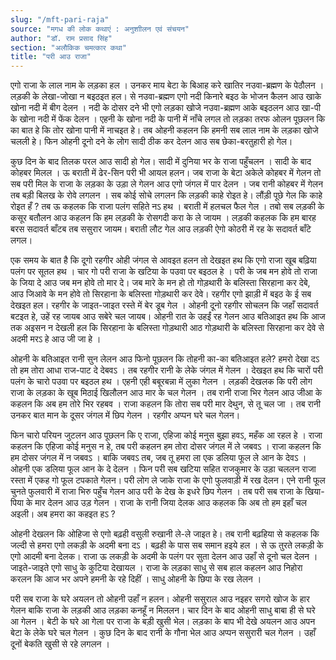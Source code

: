 ```yaml
---
slug: "/mft-pari-raja"
source: "मगध की लोक कथाएं : अनुशाीलन एवं संचयन"
author: "डॉ. राम प्रसाद सिंह"
section: "अलौकिक चमत्‍कार कथा"
title: "परी आउ राजा"
---
```

एगो राजा के लाल नाम के लड़का हल । उनकर माय बेटा के बिआह करे खातिर नउवा-ब्रह्मण के पेठौलन । लड़की के लेखा-जोखा न बइठइत हल। से नउवा-ब्रह्मण एगो नदी किनारे बइठ के भोजन कैलन आउ खाके खोना नदी में बीग देलन । नदी के दोसर दने भी एगो लड़का खोजे नउवा-ब्रह्मण आके बइठलन आउ खा-पी के खोना नदी में फेंक देलन । एहनी के खोना नदी के पानी में नाँचे लगल तो लड़का तरफ ओलन पूछलन कि का बात हे कि तोर खोना पानी में नाचइत हे। तब ओहनी कहलन कि हमनी सब लाल नाम के लड़का खोजे चलली हे। फिन ओहनी दूनो दने के लोग सादी ठीक कर देलन आउ सब छेका-बरतुहारी हो गेल। 

कुछ दिन के बाद तिलक परल आउ सादी हो गेल। सादी में दुनिया भर के राजा पहुँचलन । सादी के बाद कोहबर मिलल । ऊ बराती में ढेर-सिन परी भी आयल हलन। जब राजा के बेटा अकेले कोहबर में गेलन तो सब परी मिल के राजा के लड़का के उड़ा ले गेलन आउ एगो जंगल में पार देलन । जब रानी कोहबर में गेलन तब बड़ी बिलख के रोवे लगलन । सब कोई सोचे लगलन कि लड़की काहे रोइत हे। लौंड़ी पूछे गेल कि काहे रोइत हँ ? तब ऊ कहलक कि राजा पलंग सहिते नऽ हथ । बराती में हलचल फैल गेल । तबो सब लड़की के कसूर बतौलन आउ कहलन कि हम लड़की के रोसगदी करा के ले जायम । लड़की कहलक कि हम बारह बरस सदावर्त बाँटब तब ससुरार जायम। बराती लौट गेल आउ लड़की ऐगो कोठरी में रह के सदावर्त बाँटे लगल। 

एक समय के बात है कि दूगो रहगीर ओही जंगल से आवइत हलन तो देखइत हथ कि एगो राजा खूब बढ़िया पलंग पर सूतल हथ । चार गो परी राजा के खटिया के पउवा पर बइठल हे । परी के जब मन होवे तो राजा के जिया दे आउ जब मन होवे तो मार दे। जब मारे के मन हो तो गोड़थारी के बलिस्ता सिरहाना कर देबे, आउ जिआवे के मन होवे तो सिरहाना के बलिस्ता गोड़थारी कर देवे। रहगीर एगो झाड़ी में बइठ के ई सब देखइत हल। रहगीर के जाइत-जाइत रस्ते में बेर डूब गेल । ओहनी दूनो रहगीर सोचलन कि जहाँ सदावर्त बटइत हे, उहें रह जायब आउ सबेरे चल जायब। ओहनी रात के उहईं रह गेलन आउ बतिआइत हथ कि आज तक अइसन न देखली हल कि सिरहाना के बलिस्ता गोड़थारी आठ गोड़थारी के बलिस्ता सिरहाना कर देवे से अदमी मरऽ हे आउ जी जा हे । 

ओहनी के बतिआइत रानी सुन लेलन आउ फिनो पूछलन कि तोहनी का-का बतिआइत हले? हमरो देखा दऽ तो हम तोरा आधा राज-पाट दे देबवऽ । तब रहगीर रानी के लेके जंगल में गेलन । देखइत हथ कि चारों परी पलंग के चारो पउवा पर बइठल हथ । एहनी एही बबूरबन्ना में लुका गेलन । लड़की देखलक कि परी लोग राजा के लड़का के खूब मिठाई खिलौलन आउ मार के चल गेलन । तब रानी राजा भिर गेलन आउ जीआ के कहलन कि अब हम तोरे भिर रहबव । राजा कहलन कि तोरा सब परी मार देथुन, से तू चल जा । तब रानी उनकर बात मान के दूसर जंगल में छिप गेलन । रहगीर अप्पन घरे चल गेलन। 

फिन चारो परियन जुटलन आउ पूछलन कि ए राजा, एहिजा कोई मनुस बुझा हवऽ, महँक आ रहल हे । राजा कहलन कि एहिजा कोई मनुस न हे, तब परी कहलन हम तोरा दोसर जंगल में ले जबवऽ । राजा कहलन कि हम दोसर जंगल में न जबवऽ । बाकि जबवऽ तब, जब तू हमरा ला एक डलिया फूल ले आन के देवऽ । ओहनी एक डलिया फूल आन के दे देलन । फिन परी सब खटिया सहित राजकुमार के उड़ा चललन राजा रस्ता में एकह गो फूल टपकाते गेलन। परी लोग ले जाके राजा के एगो फुलवाड़ी में रख देलन। एने रानी फूल चुनते फुलवारी में राजा भिरु पहुँच गेलन आउ परी के देख के इधरे छिप गेलन । तब परी सब राजा के खिया-पिया के मार देलन आउ उड़ गेलन । राजा के रानी जिया देलक आउ कहलक कि अब तो हम इहाँ चल अइली। अब हमरा का कहइत हऽ ?

ओहनी देखलन कि ओहिजा से एगो बढ़ही वसुली रुखानी ले-ले जाइत हे। तब रानी बढ़हिया से कहलक कि जल्दी से हमरा एगो लकड़ी के अदमी बना दऽ । बढ़ही के पास सब समान हइये हल । से ऊ तुरते लकड़ी के एगो आदमी बना देलक। राजा ऊ लकड़ी के अदमी के पलंग पर सुता देलन आउ उहाँ से दूनो चल देलन । जाइते-जाइते एगो साधु के कुटिया देखायल । राजा के लड़का साधु से सब हाल कहलन आउ निहोरा करलन कि आज भर अपने हमनी के रहे दिहीं । साधु ओहनी के छिपा के रख लेलन । 

परी सब राजा के घरे अयलन तो ओहनी उहाँ न हलन। ओहनी ससुराल आउ नइहर सगरो खोज के हार गेलन बाकि राजा के लड़की आउ लड़का कनहूँ न मिललन। चार दिन के बाद ओहनी साधु बाबा ही से घरे आ गेलन । बेटी के घरे आ गेला पर राजा के बड़ी खुसी भेल। लड़का के बाप भी देखे अयलन आउ अपन बेटा के लेके घरे चल गेलन । कुछ दिन के बाद रानी के गौना भेल आउ अप्पन ससुरारी चल गेलन । उहाँ दूनों बेकति खुसी से रहे लगलन । 